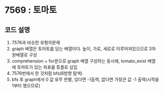 # 7569 : 토마토
## 코드 설명

1. 7576과 비슷한 유형의문제
2. graph 배열은 토마토를 담는 배열이다. 높이, 가로, 세로로 이루어져있으므로 3차원배열로 구성
3. comprehension + for문으로 graph 배열 구성하는 동시에, tomato_exist 배열에 토마토가 있는 좌표를 튜플로 삽입
4. 7576번에서 한 것처럼 bfs(6방향 탐색)
5. bfs 후 graph에서 0 값 유무 판별, 있다면 -1출력, 없다면 가장큰 값 -1 출력(시작을 1부터 했으므로)
